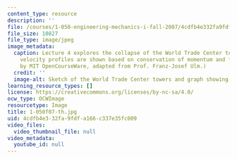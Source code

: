 ```yaml
---
content_type: resource
description: ''
file: /courses/1-050-engineering-mechanics-i-fall-2007/4cdfb4e332fa9fdfa166c337e35fc009_1-050f07-th.jpg
file_size: 10827
file_type: image/jpeg
image_metadata:
  caption: Lecture 4 explores the collapse of the World Trade Center towers. Here,
    velocity profiles are shown based on conservation of momentum and free fall. (Figure
    by MIT OpenCourseWare, adapted from Prof. Franz-Josef Ulm.)
  credit: ''
  image-alt: Sketch of the World Trade Center towers and graph showing velocity profiles.
learning_resource_types: []
license: https://creativecommons.org/licenses/by-nc-sa/4.0/
ocw_type: OCWImage
resourcetype: Image
title: 1-050f07-th.jpg
uid: 4cdfb4e3-32fa-9fdf-a166-c337e35fc009
video_files:
  video_thumbnail_file: null
video_metadata:
  youtube_id: null
---
```

